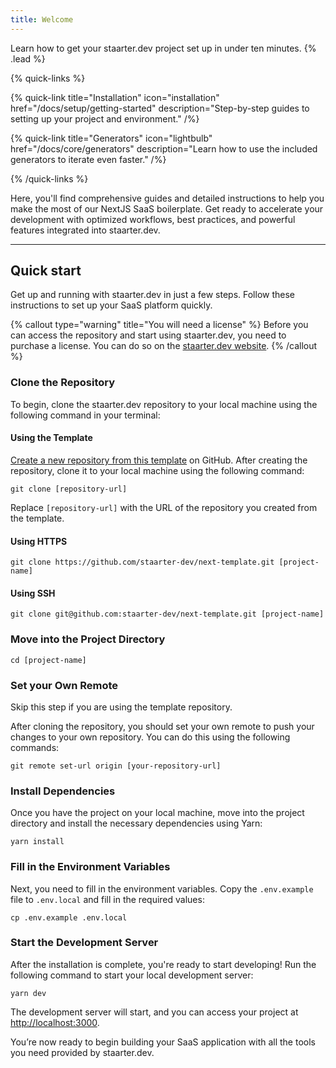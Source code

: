 ```yaml
---
title: Welcome
---
```


Learn how to get your staarter.dev project set up in under ten minutes. {% .lead %}

{% quick-links %}

{% quick-link title="Installation" icon="installation" href="/docs/setup/getting-started" description="Step-by-step guides to setting up your project and environment." /%}

{% quick-link title="Generators" icon="lightbulb" href="/docs/core/generators" description="Learn how to use the included generators to iterate even faster." /%}

{% /quick-links %}

Here, you'll find comprehensive guides and detailed instructions to help you make the most of our NextJS SaaS boilerplate. Get ready to accelerate your development with optimized workflows, best practices, and powerful features integrated into staarter.dev.

---

## Quick start

Get up and running with staarter.dev in just a few steps. Follow these instructions to set up your SaaS platform quickly.

{% callout type="warning" title="You will need a license" %}
Before you can access the repository and start using staarter.dev, you need to purchase a license. You can do so on the [staarter.dev website](https://staarter.dev).
{% /callout %}

### Clone the Repository

To begin, clone the staarter.dev repository to your local machine using the following command in your terminal:

#### Using the Template

[Create a new repository from this template](https://github.com/new?template_name=next-template&template_owner=staarter-dev) on GitHub. After creating the repository, clone it to your local machine using the following command:

```shell
git clone [repository-url]
```

Replace `[repository-url]` with the URL of the repository you created from the template.

#### Using HTTPS

```shell
git clone https://github.com/staarter-dev/next-template.git [project-name]
```

#### Using SSH

```shell
git clone git@github.com:staarter-dev/next-template.git [project-name]
```

### Move into the Project Directory

```shell
cd [project-name]
```

### Set your Own Remote

Skip this step if you are using the template repository.

After cloning the repository, you should set your own remote to push your changes to your own repository. You can do this using the following commands:

```shell
git remote set-url origin [your-repository-url]
```

### Install Dependencies

Once you have the project on your local machine, move into the project directory and install the necessary dependencies using Yarn:

```shell
yarn install
```

### Fill in the Environment Variables

Next, you need to fill in the environment variables. Copy the `.env.example` file to `.env.local` and fill in the required values:

```shell
cp .env.example .env.local
```

### Start the Development Server

After the installation is complete, you're ready to start developing! Run the following command to start your local development server:

```shell
yarn dev
```

The development server will start, and you can access your project at [http://localhost:3000](http://localhost:3000).

You’re now ready to begin building your SaaS application with all the tools you need provided by staarter.dev.
